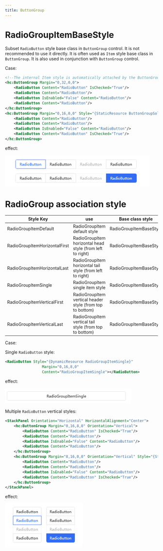 ```yaml
---
title: ButtonGroup
---
```


# RadioGroupItemBaseStyle

Subset `RadioButton` style base class in `ButtonGroup` control. It is not recommended to use it directly. It is often used as `Item` style base class in `ButtonGroup`. It is also used in conjunction with `ButtonGroup` control.

Case:

```xml
<!--The internal Item style is automatically attached by the ButtonGroup control-the default is the horizontal item style-->
<hc:ButtonGroup Margin="0,32,0,0">
    <RadioButton Content="RadioButton" IsChecked="True"/>
    <RadioButton Content="RadioButton"/>
    <RadioButton IsEnabled="False" Content="RadioButton"/>
    <RadioButton Content="RadioButton"/>
</hc:ButtonGroup>
<hc:ButtonGroup Margin="0,16,0,0" Style="{StaticResource ButtonGroupSolid}">
    <RadioButton Content="RadioButton"/>
    <RadioButton Content="RadioButton"/>
    <RadioButton IsEnabled="False" Content="RadioButton"/>
    <RadioButton Content="RadioButton" IsChecked="True"/>
</hc:ButtonGroup>
```

effect:

![RadioButton.RadioButtonItemDefaultStyle](https://raw.githubusercontent.com/HandyOrg/HandyOrgResource/master/HandyControl/Doc/native_controls/RadioButton.RadioButtonItemDefaultStyle.png)

# RadioGroup association style

| Style Key                       | use                                 | Base class style                |
| ----------------------------- | ------------------------------------ | ----------------------- |
| RadioGroupItemDefault         | RadioGroupItem default style               | RadioGroupItemBaseStyle |
| RadioGroupItemHorizontalFirst | RadioGroupItem horizontal head style (from left to right) | RadioGroupItemBaseStyle |
| RadioGroupItemHorizontalLast  | RadioGroupItem horizontal tail style (from left to right) | RadioGroupItemBaseStyle |
| RadioGroupItemSingle          | RadioGroupItem single item style               | RadioGroupItemBaseStyle |
| RadioGroupItemVerticalFirst   | RadioGroupItem vertical header style (from top to bottom) | RadioGroupItemBaseStyle |
| RadioGroupItemVerticalLast    | RadioGroupItem vertical tail style (from top to bottom) | RadioGroupItemBaseStyle |

Case:

Single `RadioButton` style:

```xml
<RadioButton Style="{DynamicResource RadioGroupItemSingle}"
                 Margin="0,16,8,0"
                 Content="RadioGroupItemSingle"></RadioButton>
```

effect:

![RadioButton.RadioButtonItemSingleStyle](https://raw.githubusercontent.com/HandyOrg/HandyOrgResource/master/HandyControl/Doc/native_controls/RadioButton.RadioButtonItemSingleStyle.png)

Multiple `RadioButton` vertical styles:

```xml
<StackPanel Orientation="Horizontal" HorizontalAlignment="Center">
    <hc:ButtonGroup Margin="0,16,8,0" Orientation="Vertical">
        <RadioButton Content="RadioButton" IsChecked="True"/>
        <RadioButton Content="RadioButton"/>
        <RadioButton IsEnabled="False" Content="RadioButton"/>
        <RadioButton Content="RadioButton"/>
    </hc:ButtonGroup>
    <hc:ButtonGroup Margin="8,16,0,0" Orientation="Vertical" Style="{StaticResource ButtonGroupSolid}">
        <RadioButton Content="RadioButton"/>
        <RadioButton Content="RadioButton"/>
        <RadioButton IsEnabled="False" Content="RadioButton"/>
        <RadioButton Content="RadioButton" IsChecked="True"/>
    </hc:ButtonGroup>
</StackPanel>
```

effect:

![RadioButton.RadioButtonItemVerticalStyle](https://raw.githubusercontent.com/HandyOrg/HandyOrgResource/master/HandyControl/Doc/native_controls/RadioButton.RadioButtonItemVerticalStyle.png)